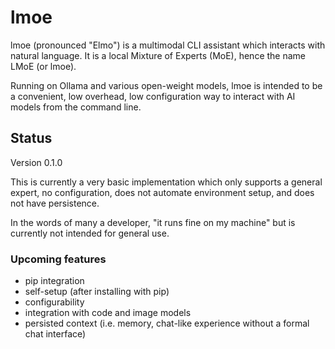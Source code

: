 # lmoe

lmoe (pronounced "Elmo") is a multimodal CLI assistant which interacts with natural language. It is a local Mixture of Experts (MoE), hence the name LMoE (or lmoe).

Running on Ollama and various open-weight models, lmoe is intended to be a convenient, low overhead, low configuration way to interact with AI models from the command line.

## Status

Version 0.1.0

This is currently a very basic implementation which only supports a general expert, no configuration, does not automate environment setup, and does not have persistence.

In the words of many a developer, "it runs fine on my machine" but is currently not intended for general use.

### Upcoming features

* pip integration
* self-setup (after installing with pip)
* configurability
* integration with code and image models
* persisted context (i.e. memory, chat-like experience without a formal chat interface)
